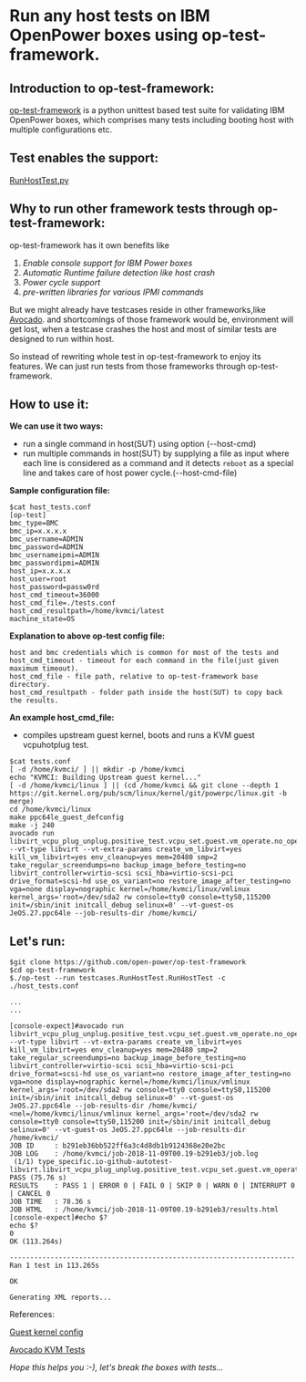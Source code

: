 # Run any host tests on IBM OpenPower boxes using op-test-framework.

## Introduction to op-test-framework:
[op-test-framework](https://github.com/open-power/op-test-framework) is a python unittest based test suite for validating IBM OpenPower boxes, which comprises many tests including booting host with multiple configurations etc.

## Test enables the support:
[RunHostTest.py](https://github.com/open-power/op-test-framework/blob/master/testcases/RunHostTest.py)

## Why to run other framework tests through op-test-framework:
op-test-framework has it own benefits like
1. _Enable console support for IBM Power boxes_
2. _Automatic Runtime failure detection like host crash_
3. _Power cycle support_
4. _pre-written libraries for various IPMI commands_

But we might already have testcases reside in other frameworks,like [Avocado](https://sathnaga.github.io/2018/05/17/testing-kvm-on-power-using-avocado-test.html).
and shortcomings of those framework would be, environment will get lost,
when a testcase crashes the host and most of similar tests are designed to run within host.

So instead of rewriting whole test in op-test-framework to enjoy its features.
 We can just run tests from those frameworks through op-test-framework.

## How to use it:

__We can use it two ways:__
* run a single command in host(SUT) using option (--host-cmd)
* run multiple commands in host(SUT) by supplying a file as input where each line is considered as a command and it detects `reboot` as a special line and takes care of host power cycle.(--host-cmd-file)

__Sample configuration file:__
```
$cat host_tests.conf
[op-test]
bmc_type=BMC
bmc_ip=x.x.x.x
bmc_username=ADMIN
bmc_password=ADMIN
bmc_usernameipmi=ADMIN
bmc_passwordipmi=ADMIN
host_ip=x.x.x.x
host_user=root
host_password=passw0rd
host_cmd_timeout=36000
host_cmd_file=./tests.conf
host_cmd_resultpath=/home/kvmci/latest
machine_state=OS
```

__Explanation to above op-test config file:__
```
host and bmc credentials which is common for most of the tests and
host_cmd_timeout - timeout for each command in the file(just given maximum timeout).
host_cmd_file - file path, relative to op-test-framework base directory.
host_cmd_resultpath - folder path inside the host(SUT) to copy back the results.
```

__An example host_cmd_file:__
* compiles upstream guest kernel, boots and runs a KVM guest vcpuhotplug test.
```
$cat tests.conf
[ -d /home/kvmci/ ] || mkdir -p /home/kvmci
echo "KVMCI: Building Upstream guest kernel..."
[ -d /home/kvmci/linux ] || (cd /home/kvmci && git clone --depth 1 https://git.kernel.org/pub/scm/linux/kernel/git/powerpc/linux.git -b merge)
cd /home/kvmci/linux
make ppc64le_guest_defconfig
make -j 240
avocado run libvirt_vcpu_plug_unplug.positive_test.vcpu_set.guest.vm_operate.no_operation --vt-type libvirt --vt-extra-params create_vm_libvirt=yes kill_vm_libvirt=yes env_cleanup=yes mem=20480 smp=2 take_regular_screendumps=no backup_image_before_testing=no libvirt_controller=virtio-scsi scsi_hba=virtio-scsi-pci drive_format=scsi-hd use_os_variant=no restore_image_after_testing=no vga=none display=nographic kernel=/home/kvmci/linux/vmlinux kernel_args='root=/dev/sda2 rw console=tty0 console=ttyS0,115200 init=/sbin/init initcall_debug selinux=0' --vt-guest-os JeOS.27.ppc64le --job-results-dir /home/kvmci/
```

## Let's run:
```
$git clone https://github.com/open-power/op-test-framework
$cd op-test-framework
$./op-test --run testcases.RunHostTest.RunHostTest -c ./host_tests.conf

...
...

[console-expect]#avocado run libvirt_vcpu_plug_unplug.positive_test.vcpu_set.guest.vm_operate.no_operation --vt-type libvirt --vt-extra-params create_vm_libvirt=yes kill_vm_libvirt=yes env_cleanup=yes mem=20480 smp=2 take_regular_screendumps=no backup_image_before_testing=no libvirt_controller=virtio-scsi scsi_hba=virtio-scsi-pci drive_format=scsi-hd use_os_variant=no restore_image_after_testing=no vga=none display=nographic kernel=/home/kvmci/linux/vmlinux kernel_args='root=/dev/sda2 rw console=tty0 console=ttyS0,115200 init=/sbin/init initcall_debug selinux=0' --vt-guest-os JeOS.27.ppc64le --job-results-dir /home/kvmci/
<nel=/home/kvmci/linux/vmlinux kernel_args='root=/dev/sda2 rw console=tty0 console=ttyS0,115200 init=/sbin/init initcall_debug selinux=0' --vt-guest-os JeOS.27.ppc64le --job-results-dir /home/kvmci/
JOB ID     : b291eb36bb522ff6a3c4d8db1b9124368e20e2bc
JOB LOG    : /home/kvmci/job-2018-11-09T00.19-b291eb3/job.log
 (1/1) type_specific.io-github-autotest-libvirt.libvirt_vcpu_plug_unplug.positive_test.vcpu_set.guest.vm_operate.no_operation:  PASS (75.76 s)
RESULTS    : PASS 1 | ERROR 0 | FAIL 0 | SKIP 0 | WARN 0 | INTERRUPT 0 | CANCEL 0
JOB TIME   : 78.36 s
JOB HTML   : /home/kvmci/job-2018-11-09T00.19-b291eb3/results.html
[console-expect]#echo $?
echo $?
0
OK (113.264s)

----------------------------------------------------------------------
Ran 1 test in 113.265s

OK

Generating XML reports...
```

References:

[Guest kernel config](http://patchwork.ozlabs.org/patch/994647/)

[Avocado KVM Tests](https://sathnaga.github.io/2018/05/17/testing-kvm-through-libvirt-environment.html)

_Hope this helps you :-), let's break the boxes with tests..._

<script src="https://utteranc.es/client.js"
        repo="sathnaga/sathnaga.github.io"
        issue-term="url"
        theme="github-light"
        crossorigin="anonymous"
        async>
</script>

